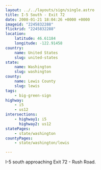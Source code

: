```yaml
---
layout: ../../layouts/sign/single.astro
title: I-5 South - Exit 72
date: 2008-01-21 18:04:26 +0000 +0000
imageid: "2245832288"
flickrid: "2245832288"
location:
    latitude: 46.61184
    longitude: -122.91458
country:
    name: United States
    slug: united-states
state:
    name: Washington
    slug: washington
county:
    name: Lewis County
    slug: lewis
tags:
    - big-green-sign
highway:
    - i5
    - us12
intersections:
    - highway1: i5
      highway2: us12
statePages:
    - state/washington
countyPages:
    - state/washington/lewis

---
```

I-5 south approaching Exit 72 - Rush Road.